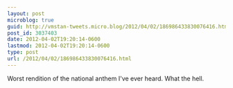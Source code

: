 ```yaml
---
layout: post
microblog: true
guid: http://vmstan-tweets.micro.blog/2012/04/02/186986433830076416.html
post_id: 3037403
date: 2012-04-02T19:20:14-0600
lastmod: 2012-04-02T19:20:14-0600
type: post
url: /2012/04/02/186986433830076416.html
---
```

Worst rendition of the national anthem I've ever heard. What the hell.
